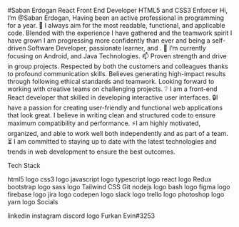 #Saban Erdogan
React Front End Developer
HTML5 and CSS3 Enforcer
Hi, I’m @Saban Erdogan, Having been an active professional in programming for a year.
👀 I always aim for the most readable, functional, and applicable code.
Blended with the experience I have gathered and the teamwork spirit I have grown I am progressing more confidently than ever and being a self-driven Software Developer, passionate learner, and .
💞️ I’m currently focusing on Android, and Java Technologies.
📫 Proven strength and drive in group projects. Respected by both the customers and colleagues thanks to profound communication skills. Believes generating high-impact results through following ethical standards and teamwork. Looking forward to working with creative teams on challenging projects.
❔ I am a front-end React developer that skilled in developing interactive user interfaces.
🔒I have a passion for creating user-friendly and functional web applications that look great. I believe in writing clean and structured code to ensure maximum compatibility and performance.
⚡I am highly motivated, organized, and able to work well both independently and as part of a team.
⏳ I am committed to staying up to date with the latest technologies and trends in web development to ensure the best outcomes.

Tech Stack

html5 logo css3 logo javascript logo typescript logo react logo Redux bootstrap logo sass logo Tailwind CSS Git nodejs logo bash logo figma logo firebase logo jira logo codepen logo slack logo trello logo photoshop logo yarn logo
Socials

linkedin instagram discord logo Furkan Evin#3253
